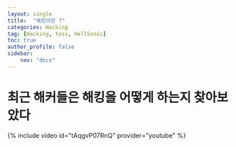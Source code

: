 ```yaml
---
layout: single
title:  "해킹이란 ?"
categories: Hacking
tag: [Hacking, toss, HellSonic]
toc: true
author_profile: false
sidebar:
    nav: "docs"
---
```


# 최근 해커들은 해킹을 어떻게 하는지 찾아보았다

{% include video id="tAqgvP07RnQ" provider="youtube" %}